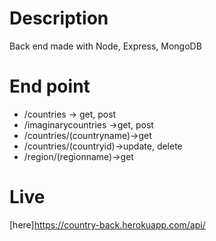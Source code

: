# Description

Back end made with Node, Express, MongoDB

# End point

- /countries -> get, post
- /imaginarycountries ->get, post
- /countries/(countryname)->get
- /countries/(countryid)->update, delete
- /region/(regionname)->get

# Live

[here]https://country-back.herokuapp.com/api/
